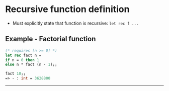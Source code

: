 # Recursive function definition
- Must explicitly state that function is recursive:
  `let rec f ...`
## Example - Factorial function
```ocaml
(* requires [n >= 0] *)
let rec fact n =
if n = 0 then 1
else n * fact (n - 1);;

fact 10;;
=> - : int = 3628800
```
-----------------------------------------
